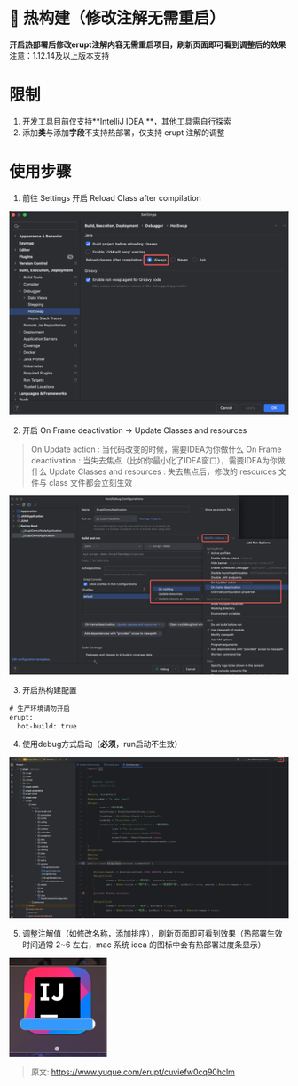 # 🤖 热构建（修改注解无需重启）

**开启热部署后修改erupt注解内容无需重启项目，刷新页面即可看到调整后的效果**
注意：1.12.14及以上版本支持

# 限制

1. 开发工具目前仅支持**IntelliJ IDEA **，其他工具需自行探索
2. 添加**类**与添加**字段**不支持热部署，仅支持 erupt 注解的调整

# 使用步骤

1. 前往 Settings 开启 Reload Class after compilation

![image.png](./img/vK3b-c3CEWZjcDI-/1718465761670-67975757-57de-4f14-8d1b-f51b4ef73ee7-843731.png)

2. 开启 On Frame deactivation → Update Classes and resources 
> On Update action : 当代码改变的时候，需要IDEA为你做什么
> On Frame deactivation : 当失去焦点（比如你最小化了IDEA窗口），需要IDEA为你做什么
> Update Classes and resources  : 失去焦点后，修改的 resources 文件与 class 文件都会立刻生效

![image.png](./img/vK3b-c3CEWZjcDI-/1718466551002-f1ebc03c-24e0-4a58-aebf-5f6ee2208101-363176.png)

3. 开启热构建配置
```properties
# 生产环境请勿开启
erupt:
  hot-build: true
```

4. 使用debug方式启动（**必须**，run启动不生效）

![image.png](./img/vK3b-c3CEWZjcDI-/1718467627413-5e1b2778-6533-46c7-8e0d-017683020032-972439.png)

5. 调整注解值（如修改名称，添加排序），刷新页面即可看到效果（热部署生效时间通常 2~6 左右，mac 系统 idea 的图标中会有热部署进度条显示）

![image.png](./img/vK3b-c3CEWZjcDI-/1718468977851-c447e42c-f044-4bf8-b6bb-d75d398bb7ff-269476.png)



> 原文: <https://www.yuque.com/erupt/cuviefw0cq90hclm>